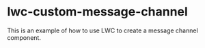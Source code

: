 # lwc-custom-message-channel

This is an example of how to use LWC to create a message channel component.

